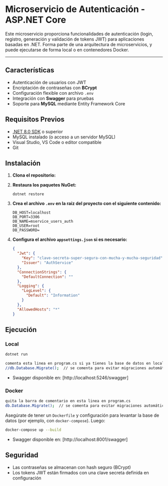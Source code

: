# Microservicio de Autenticación - ASP.NET Core

Este microservicio proporciona funcionalidades de autenticación (login, registro, generación y validación de tokens JWT) para aplicaciones basadas en .NET. Forma parte de una arquitectura de microservicios, y puede ejecutarse de forma local o en contenedores Docker.

---

## Características

- Autenticación de usuarios con JWT  
- Encriptación de contraseñas con **BCrypt**  
- Configuración flexible con archivo `.env`  
- Integración con **Swagger** para pruebas  
- Soporte para **MySQL** mediante Entity Framework Core  

## Requisitos Previos

- [.NET 8.0 SDK](https://dotnet.microsoft.com/en-us/download/dotnet/8.0) o superior  
- MySQL instalado (o acceso a un servidor MySQL)  
- Visual Studio, VS Code o editor compatible  
- Git  


## Instalación

1. **Clona el repositorio:**

2. **Restaura los paquetes NuGet:**

   ```
   dotnet restore
   ```

3. **Crea el archivo `.env` en la raíz del proyecto con el siguiente contenido:**

   ```env
   DB_HOST=localhost
   DB_PORT=3306
   DB_NAME=mservice_users_auth
   DB_USER=root
   DB_PASSWORD=
   ```

4. **Configura el archivo `appsettings.json` si es necesario:**

   ```json
   {
     "Jwt": {
       "Key": "clave-secreta-super-segura-con-mucha-y-mucha-seguridad",
       "Issuer": "AuthService"
     },
     "ConnectionStrings": {
       "DefaultConnection": ""
     },
     "Logging": {
       "LogLevel": {
         "Default": "Information"
       }
     },
     "AllowedHosts": "*"
   }
   ```

## Ejecución


### Local

```bash
dotnet run
```

```bash
comenta esta linea en program.cs si ya tienes la base de datos en local:
//db.Database.Migrate();  // se comenta para evitar migraciones automáticas // si ya existe la base de datos en local
```

* Swagger disponible en: [http://localhost:5246/swagger]

### Docker
```bash
quita la barra de comentario en esta linea en program.cs
db.Database.Migrate();  // se comenta para evitar migraciones automáticas // si ya existe la base de datos en local
```

Asegúrate de tener un `Dockerfile` y configuración para levantar la base de datos (por ejemplo, con `docker-compose`). Luego:

```bash
docker-compose up --build
```

* Swagger disponible en: [http://localhost:8001/swagger]


##  Seguridad

* Las contraseñas se almacenan con hash seguro (BCrypt)
* Los tokens JWT están firmados con una clave secreta definida en configuración